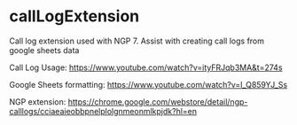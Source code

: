 # callLogExtension

Call log extension used with NGP 7. Assist with creating call logs from google sheets data

Call Log Usage:
https://www.youtube.com/watch?v=ityFRJqb3MA&t=274s


Google Sheets formatting:
https://www.youtube.com/watch?v=I_Q859YJ_Ss


NGP extension:
https://chrome.google.com/webstore/detail/ngp-calllogs/cciaeaieobbpnelplolgnmeonmlkpjdk?hl=en
